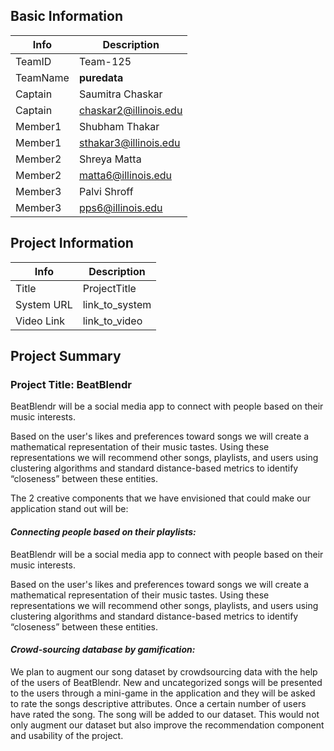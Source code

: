 ## Basic Information

|   Info      |        Description     |
| ----------- | ---------------------- |
| TeamID      |        Team-125        |
| TeamName    |        **puredata**        |
| Captain     |       Saumitra Chaskar      |
| Captain     |    chaskar2@illinois.edu   |
| Member1     |        Shubham Thakar       |
| Member1     |   sthakar3@illinois.edu  |
| Member2     |        Shreya Matta      |
| Member2     |  matta6@illinois.edu |
| Member3     |        Palvi Shroff      |
| Member3     |   pps6@illinois.edu  |

## Project Information

|   Info      |        Description     |
| ----------- | ---------------------- |
|  Title      |       ProjectTitle     |
| System URL  |      link_to_system    |
| Video Link  |      link_to_video     |

## Project Summary

### Project Title: BeatBlendr

BeatBlendr will be a social media app to connect with people based on their music interests.

Based on the user's likes and preferences toward songs we will create a mathematical representation of their music tastes. Using these representations we will recommend other songs, playlists, and users using clustering algorithms and standard distance-based metrics to identify “closeness” between these entities.

The 2 creative components that we have envisioned that could make our application stand out will be:


#### *Connecting people based on their playlists:*

BeatBlendr will be a social media app to connect with people based on their music interests.

Based on the user's likes and preferences toward songs we will create a mathematical representation of their music tastes. Using these representations we will recommend other songs, playlists, and users using clustering algorithms and standard distance-based metrics to identify “closeness” between these entities.

#### *Crowd-sourcing database by gamification:*

We plan to augment our song dataset by crowdsourcing data with the help of the users of BeatBlendr. New and uncategorized songs will be presented to the users through a mini-game in the application and they will be asked to rate the songs descriptive attributes. Once a certain number of users have rated the song. The song will be added to our dataset. This would not only augment our dataset but also improve the recommendation component and usability of the project.
